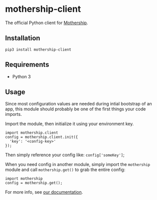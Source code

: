 # mothership-client

The official Python client for [Mothership](https://mothership.cloud).

## Installation
```
pip3 install mothership-client
```

## Requirements
- Python 3

## Usage
Since most configuration values are needed during intial bootstrap of an app, this
module should probably be one of the first things your code imports.

Import the module, then initialize it using your environment key.

```
import mothership.client
config = mothership.client.init({
  'key': '<config-key>'
});
```

Then simply reference your config like: `config['someKey']`;

When you need config in another module, simply import the `mothership` module and 
call `mothership.get()` to grab the entire config:

```
import mothership
config = mothership.get();
```

For more info, see [our documentation](https://docs.mothership.cloud).
